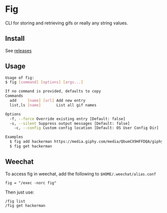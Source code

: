 # Fig

CLI for storing and retrieving gifs or really any string values.  

## Install
See [releases](https://github.com/guyfedwards/fig/releases)

## Usage
```sh
Usage of fig:
$ fig [command] [options] [args...]

If no command is provided, defaults to copy
Commands
  add     [name] [url] Add new entry
  list,ls [name]       List all gif names

Options
  -f, --force Override existing entry [Default: false]
  -s, --silent Suppress output messages [Default: false]
	-c, --config Custom config location [Default: OS User Config Dir]

Examples
  $ fig add hackerman https://media.giphy.com/media/QbumCX9HFFDQA/giphy.gif
  $ fig get hackerman
```

## Weechat
To access fig in weechat, add the following to `$HOME/.weechat/alias.conf`
```
fig = "/exec -norc fig"
```
Then just use:
```
/fig list
/fig get hackerman
```

